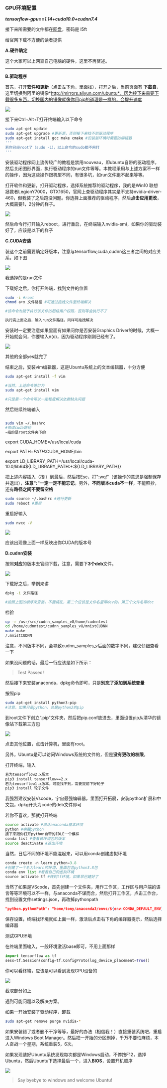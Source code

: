 ### GPU环境配置

***tensorflow-gpu==1.14+cuda10.0+cudnn7.4***

接下来所需要的文件都在[网盘](https://pan.baidu.com/s/1zWy4wufAOOEUD5vZ6PUrHQ)，密码是 l5ft

给官网下载不方便的读者提供

**A.硬件确定**

这个大家可以上网查自己电脑的硬件，这里不再赘述。
****
**B.驱动程序**

首先，打开**软件和更新**（点击左下角，里面找），打开之后，当前页面有 **下载自**，这里切换到阿里的镜像*http://mirrors.aliyun.com/ubuntu*，因为接下来需要下载很多东西，切换国内的镜像就像你用pip的道理是一样的，会提升速度

![](https://github.com/sherlcok314159/Ubuntu/blob/main/Images/update.png)

接下来Ctrl+Alt+T打开终端输入以下命令
```bash
sudo apt-get update
sudo apt-get upgrade #更新源，否则接下来找不到驱动程序
sudo apt-get install gcc make cmake #安装装环境时需要的编辑器
'''
若你已经root了（sudo -i），以上命令的sudo都不用打
'''
```
安装驱动程序网上流传较广的教程是禁用nouveau，即ubuntu自带的驱动程序，然后关闭图形界面，执行驱动程序的run文件等等。本教程采用与上述方案不一样的操作，因为这些操作跟机型不同，有很多坑，如run文件跑不起来等等。

打开软件和更新，打开驱动程序，选择系统推荐的驱动程序，我的是Win10 联想拯救者LegionY7000，GTX1650，官网上查驱动程序其实是不支持nvidia-driver-460，但我装了之后跑没问题。你选择上面推荐的驱动程序，然后**点击应用更改**，大概需要1，2分钟的样子。

![](https://github.com/sherlcok314159/Ubuntu/blob/main/Images/driver.png)

然后命令行打开输入reboot，进行重启，在终端输入nvidia-smi，如果你的驱动装好了，应该是以下的样子


**C.CUDA安装**

装这个之前需要确定好版本，注意与tensorflow,cuda,cudnn这三者之间的对应关系，如下图

![](https://github.com/sherlcok314159/Ubuntu/blob/main/Images/version.png)


我选择的是run文件

下载好之后，你打开终端，找到文件的位置

```bash
sudo -i #root
chmod a+x 文件路径 #可通过拖拽文件至终端解决

#该命令为赋予执行该文件的超级用户权限，否则等会执行不了

执行完上面之后，输入run文件路径，同样可拖拽解决

```
安装时一定要注意如果里面有如果问你是否安装Graphics Driver的时候，大概一开始就会问，你要输入n(o)，因为驱动程序刚刚已经有了。

![](https://github.com/sherlcok314159/Ubuntu/blob/main/Images/cuda.jpg)

其他的全部yes就完了

结束之后，安装vim编辑器，这是Ubuntu系统上的文本编辑器，十分方便

```bash
sudo apt-get install -f vim

#当然，上述命令等价为
sudo apt-get install vim

#只是第一个命令可以一定程度解决依赖缺失问题
```

然后继续终端输入

```bash

sudo vim ~/.bashrc
#修改cuda路径
~指的是root文件夹下的
```
export CUDA_HOME=/usr/local/cuda

export PATH=$PATH:$CUDA_HOME/bin

export LD_LIBRARY_PATH=/usr/local/cuda-10.0/lib64${LD_LIBRARY_PATH:+:${LD_LIBRARY_PATH}}

把上述内容插入（按i）到最后，然后按Esc，打":wq!"（该操作的意思是强制保存并退出），**注意":"一定一定不能忘记**。另外，**不同版本cuda不一样**，不能照抄，还有**路径之间不要留空格**


```bash
sudo source ~/.bashrc #进行更新
sudo reboot #重启
```

重启好输入

```bash
sudo nvcc -V
```

![](https://github.com/sherlcok314159/Ubuntu/blob/main/Images/nvcc.png)

应该出现像上面一样反映出你CUDA的版本号


**D.cudnn安装**

按照**对应**的版本去官网下载，注意，需要下**3个deb**文件。

![](https://github.com/sherlcok314159/Ubuntu/blob/main/Images/cudnn.png)

下载好之后，举例来讲

```bash
dpkg -i 文件路径

#按照上图的顺序来安装，不要搞乱，第二个应该是文件名里带dev的，第三个文件名带doc
```

检验

```bash
cp -r /usr/src/cudnn_samples_v8/home/cudnntest
cd /home/cudnntest/cudnn_samples_v8/mnistCUDNN
make make
/.mnistCUDNN
```
注意，不同版本不同，会导致cudnn_samples_v后面的数字不同，建议仔细查看一下

如果没问题的话，最后一行应该是如下所示：

>Test Passed!

然后接下来安装anaconda，dpkg命令即可，只是**别忘了添加到系统变量**

按照pip

```bash
sudo apt-get install python3-pip
#注意，如果只是python，会是python2的pip
```

到root文件下创立“.pip”文件夹，然后把pip.conf放进去，里面设置pip从清华的镜像站下载第三方包

![](https://github.com/sherlcok314159/Ubuntu/blob/main/Images/root.png)

点击其他位置，点击计算机，里面有root。

另外，Ubuntu是可以访问Windows系统的文件的，但是**没有更改的权限**。

打开终端，输入

```bash
若为tensorflow2.x版本
pip3 install tensorflow==2.x
若为tensorflow1.x版本，可能找不到，需要提前下好轮子
pip3 install 轮子文件
```

我强烈建议安装Vscode，宇宙最强编辑器，里面打开拓展，安装python扩展和中文包，dpkg开头为code的deb文件即可

若你不喜欢，那就打开终端

```bash
source activate #激活anaconda基本环境
python #唤醒python
接下来跟你打开python自带的IDLE一个模样
conda list #查看该环境包的版本
source deactivate #退出环境
```
当然，日后不同的环境不能混起来，可以用conda创建虚拟环境

```python
conda create -n learn python=3.8
#创建了一个名为learn的环境，里面包含python3.8包
conda env list #看看自己的虚拟环境
source activate tf #转到tf环境，如果早已建好了
```

当然了如果是VScode，首先创建一个文件夹，用作工作区，工作区与用户端的语言等等环境可以不一样，与anaconda不谋而合，然后打开工作区，点击工作台，找到设置文件settings.json，再改掉pythonpath

```json
"python.pythonPath": "home/tony/anaconda3/envs/${env:CONDA_DEFAULT_ENV}/bin/python"
```
保存设置，终端找环境就如上面一样，激活后点击右下角的编译器提示，然后选择编译器

测试GPU环境

在终端里面输入，一般环境激活base即可，不用上面那样

```python
import tensorflow as tf
sess=tf.Session(config=tf.ConfigProto(log_device_placement=True))
```

你可以看终端，应该是可以看到发现GPU设备的

![](https://github.com/sherlcok314159/Ubuntu/blob/main/Images/GPU_DEVICE.png)

截取部分如上

遇到可能问题以及解决方案。

如果一开始安装了驱动程序，卸载
```bash
sudo apt-get remove purge nvidia-*
```

如果安装错了或者删不干净等等，最好的办法（相信我！）直接重装系统吧，重启进入Windows Boot Manager。然后把一开始的分区删掉，千万不要怕麻烦，本人奋战一个星期，系统重装5，6次。

如果发现装好Ubuntu系统发现每次都是Windows启动，不停按F12，选择Ubuntu，然后Ubuntu下选择最后一个，进入**BIOS**，设置开机顺序

![](https://github.com/sherlcok314159/Ubuntu/blob/main/Images/bios.jpg)

>Say byebye to windows and welcome Ubuntu!